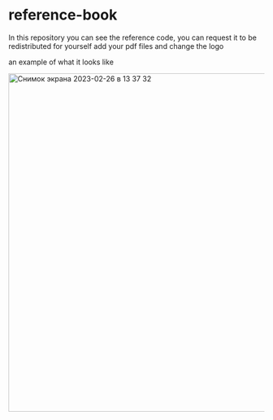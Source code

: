 # reference-book
In this repository you can see the reference code, you can request it to be redistributed for yourself
add your pdf files and change the logo

an example of what it looks like

<img width="665" alt="Снимок экрана 2023-02-26 в 13 37 32" src="https://user-images.githubusercontent.com/119353202/221405449-44218739-1e9f-42c5-be32-ba8bcf0da173.png">
